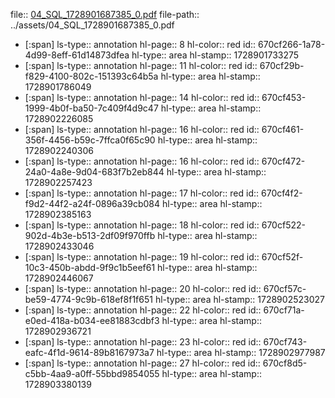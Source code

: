 file:: [04_SQL_1728901687385_0.pdf](../assets/04_SQL_1728901687385_0.pdf)
file-path:: ../assets/04_SQL_1728901687385_0.pdf

- [:span]
  ls-type:: annotation
  hl-page:: 8
  hl-color:: red
  id:: 670cf266-1a78-4d99-8eff-61d14873dfea
  hl-type:: area
  hl-stamp:: 1728901733275
- [:span]
  ls-type:: annotation
  hl-page:: 11
  hl-color:: red
  id:: 670cf29b-f829-4100-802c-151393c64b5a
  hl-type:: area
  hl-stamp:: 1728901786049
- [:span]
  ls-type:: annotation
  hl-page:: 14
  hl-color:: red
  id:: 670cf453-1999-4b0f-ba50-7c409f4d9c47
  hl-type:: area
  hl-stamp:: 1728902226085
- [:span]
  ls-type:: annotation
  hl-page:: 16
  hl-color:: red
  id:: 670cf461-356f-4456-b59c-7ffca0f65c90
  hl-type:: area
  hl-stamp:: 1728902240306
- [:span]
  ls-type:: annotation
  hl-page:: 16
  hl-color:: red
  id:: 670cf472-24a0-4a8e-9d04-683f7b2eb844
  hl-type:: area
  hl-stamp:: 1728902257423
- [:span]
  ls-type:: annotation
  hl-page:: 17
  hl-color:: red
  id:: 670cf4f2-f9d2-44f2-a24f-0896a39cb084
  hl-type:: area
  hl-stamp:: 1728902385163
- [:span]
  ls-type:: annotation
  hl-page:: 18
  hl-color:: red
  id:: 670cf522-902d-4b3e-b513-2df09f970ffb
  hl-type:: area
  hl-stamp:: 1728902433046
- [:span]
  ls-type:: annotation
  hl-page:: 19
  hl-color:: red
  id:: 670cf52f-10c3-450b-abdd-9f9c1b5eef61
  hl-type:: area
  hl-stamp:: 1728902446067
- [:span]
  ls-type:: annotation
  hl-page:: 20
  hl-color:: red
  id:: 670cf57c-be59-4774-9c9b-618ef8f1f651
  hl-type:: area
  hl-stamp:: 1728902523027
- [:span]
  ls-type:: annotation
  hl-page:: 22
  hl-color:: red
  id:: 670cf71a-e0ed-418a-b034-ee81883cdbf3
  hl-type:: area
  hl-stamp:: 1728902936721
- [:span]
  ls-type:: annotation
  hl-page:: 23
  hl-color:: red
  id:: 670cf743-eafc-4f1d-9614-89b8167973a7
  hl-type:: area
  hl-stamp:: 1728902977987
- [:span]
  ls-type:: annotation
  hl-page:: 27
  hl-color:: red
  id:: 670cf8d5-c5bb-4aa9-a0ff-55bbd9854055
  hl-type:: area
  hl-stamp:: 1728903380139